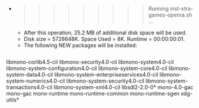 * >>>>>>>>> Running inst-xtra-games-openra.sh ...
  * After this operation, 25.2 MB of additional disk space will be used.
  * Disk size = 5728648K. Space Used = 8K. Runtime = 00:00:00:01.
  * The following NEW packages will be installed:
  ```bash
libmono-corlib4.5-cil libmono-security4.0-cil libmono-system4.0-cil libmono-system-configuration4.0-cil libmono-system-core4.0-cil
libmono-system-data4.0-cil libmono-system-enterpriseservices4.0-cil libmono-system-numerics4.0-cil libmono-system-security4.0-cil libmono-system-transactions4.0-cil
libmono-system-xml4.0-cil libsdl2-2.0-0* mono-4.0-gac mono-gac mono-runtime
mono-runtime-common mono-runtime-sgen xdg-utils*
  ```

